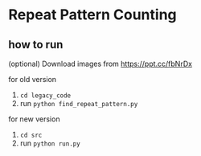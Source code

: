 # Repeat Pattern Counting

## how to run
(optional) Download images from https://ppt.cc/fbNrDx

for old version
1. `cd legacy_code`
2. run `python find_repeat_pattern.py`

for new version
1. `cd src`
2. run `python run.py`
   